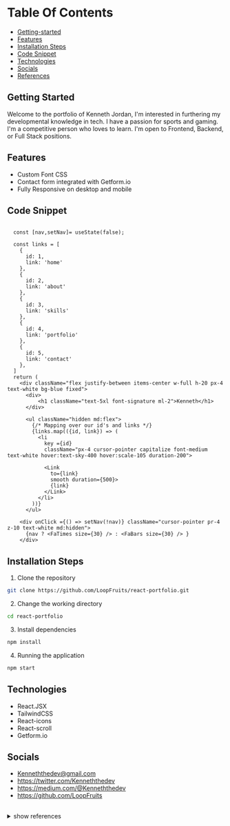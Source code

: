 # Table Of Contents
  * [Getting-started](#getting-started)
  * [Features](#features)
  * [Installation Steps](#installation-steps)
  * [Code Snippet](#code-snippet)
  * [Technologies](#technologies)
  * [Socials](#socials)
  * [References](#references)



## Getting Started 
Welcome to the portfolio of Kenneth Jordan, I'm interested in furthering my developmental knowledge in tech. I have a passion for sports and gaming. I'm a competitive person who loves to learn.  I'm open to  Frontend, Backend, or Full Stack positions.

## Features
* Custom Font CSS
* Contact form integrated with Getform.io
* Fully Responsive on desktop and mobile 

## Code Snippet

```const NavBar = () => {

  const [nav,setNav]= useState(false);

  const links = [
    {
      id: 1,
      link: 'home'
    },
    {
      id: 2,
      link: 'about'
    },
    {
      id: 3,
      link: 'skills'
    },
    {
      id: 4,
      link: 'portfolio'
    },
    {
      id: 5,
      link: 'contact'
    },
  ]
  return (
    <div className="flex justify-between items-center w-full h-20 px-4 text-white bg-blue fixed">
      <div>
          <h1 className="text-5xl font-signature ml-2">Kenneth</h1>
      </div>

      <ul className="hidden md:flex">
        {/* Mapping over our id's and links */}
        {links.map(({id, link}) => (
          <li 
            key ={id} 
            className="px-4 cursor-pointer capitalize font-medium text-white hover:text-sky-400 hover:scale-105 duration-200">

            <Link 
              to={link} 
              smooth duration={500}>
              {link}
            </Link>
          </li>
        ))}
      </ul>

    <div onClick ={() => setNav(!nav)} className="cursor-pointer pr-4 z-10 text-white md:hidden">
      {nav ? <FaTimes size={30} /> : <FaBars size={30} /> }
    </div>
```    

## Installation Steps

1. Clone the repository

```bash
git clone https://github.com/LoopFruits/react-portfolio.git
```

2. Change the working directory

```bash
cd react-portfolio
```

3. Install dependencies

```bash
npm install
```
4. Running the application
```bash
npm start
```


## Technologies 
   - React.JSX
   - TailwindCSS
   - React-icons
   - React-scroll
   - Getform.io
   


   
## Socials

   - Kenneththedev@gmail.com
   - https://twitter.com/Kenneththedev
   - https://medium.com/@Kenneththedev
   - https://github.com/LoopFruits
   
<br>
<details><summary>show references</summary>

<p>
## References

* https://bootcamp.uxdesign.cc/your-portfolios-are-fucking-boring-293b97ac45c1
* https://tailwindcss.com/
* https://github.com/hjkmines/BugView-MERN-Project

</details>
